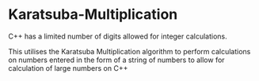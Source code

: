 # Karatsuba-Multiplication
C++ has a limited number of digits allowed for integer calculations.

This utilises the Karatsuba Multiplication algorithm to perform calculations on numbers entered in the form of a string of numbers to allow for calculation of large numbers on C++
